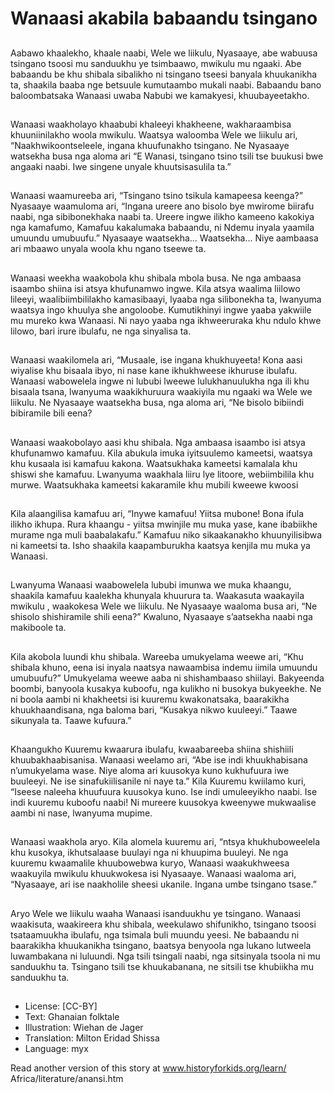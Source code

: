 # Wanaasi akabila babaandu tsingano

##
Aabawo khaalekho, khaale naabi,
Wele we liikulu, Nyasaaye, abe
wabuusa tsingano tsoosi mu
sanduukhu ye tsimbaawo, mwikulu
mu ngaaki.
Abe babaandu be khu shibala
sibalikho ni tsingano tseesi banyala
khuukanikha ta, shaakila baaba nge
betsuule kumutaambo mukali
naabi.
Babaandu bano baloombatsaka
Wanaasi uwaba Nabubi we
kamakyesi, khuubayeetakho.

##
Wanaasi waakholayo khaabubi
khaleeyi khakheene,
wakharaambisa khuuniinilakho
woola mwikulu.
Waatsya waloomba Wele we liikulu
ari, “Naakhwikoontseleele, ingana
khuufunakho tsingano.
Ne Nyasaaye watsekha busa nga
aloma ari “E Wanasi, tsingano tsino
tsili tse buukusi bwe angaaki naabi.
Iwe singene unyale khuutsisasulila
ta.”

##
Wanaasi waamureeba ari, “Tsingano
tsino tsikula kamapeesa keenga?”
Nyasaaye waamuloma ari, “Ingana
ureere ano bisolo bye mwirome
biirafu naabi, nga sibibonekhaka
naabi ta. Ureere ingwe ilikho
kameeno kakokiya nga kamafumo,
Kamafuu kakalumaka babaandu, ni
Ndemu inyala yaamila umuundu
umubuufu.” Nyasaaye waatsekha...
Waatsekha... Niye aambaasa ari
mbaawo unyala woola khu ngano
tseewe ta.

##
Wanaasi weekha waakobola khu
shibala mbola busa. Ne nga
ambaasa isaambo shiina isi atsya
khufunamwo ingwe.
Kila atsya waalima liilowo lileeyi,
waalibiimbililakho kamasibaayi,
lyaaba nga silibonekha ta,
lwanyuma waatsya ingo khuulya
she angoloobe. Kumutikhinyi ingwe
yaaba yakwiile mu mureko kwa
Wanaasi. Ni nayo yaaba nga
ikhweeruraka khu ndulo khwe
lilowo, bari irure ibulafu, ne nga
sinyalisa ta.

##
Wanaasi waakilomela ari, “Musaale,
ise ingana khukhuyeeta! Kona aasi
wiyalise khu bisaala ibyo, ni nase
kane ikhukhweese ikhuruse ibulafu.
Wanaasi wabowelela ingwe ni
lububi lweewe lulukhanuulukha nga
ili khu bisaala tsana, lwanyuma
waakikhuruura waakiyila mu ngaaki
wa Wele we liikulu.
Ne Nyasaaye waatsekha busa, nga
aloma ari, “Ne bisolo bibiindi
bibiramile bili eena?

##
Wanaasi waakobolayo aasi khu
shibala. Nga ambaasa isaambo isi
atsya khufunamwo kamafuu.
Kila abukula imuka iyitsuulemo
kameetsi, waatsya khu kusaala isi
kamafuu kakona. Waatsukhaka
kameetsi kamalala khu shiswi she
kamafuu. Lwanyuma waakhala liiru
lye litoore, webiimbilila khu murwe.
Waatsukhaka kameetsi kakaramile
khu mubili kweewe kwoosi

##
Kila alaangilisa kamafuu ari, “Inywe
kamafuu! Yiitsa mubone! Bona ifula
ilikho ikhupa. Rura khaangu - yiitsa
mwinjile mu muka yase, kane
ibabiikhe murame nga muli
baabalakafu.”
Kamafuu niko sikaakanakho
khuunyilisibwa ni kameetsi ta. Isho
shaakila kaapamburukha kaatsya
kenjila mu muka ya Wanaasi.

##
Lwanyuma Wanaasi waabowelela
lububi imunwa we muka khaangu,
shaakila kamafuu kaalekha
khunyala khuurura ta.
Waakasuta waakayila mwikulu ,
waakokesa Wele we liikulu. Ne
Nyasaaye waaloma busa ari, “Ne
shisolo shishiramile shili eena?”
Kwaluno, Nyasaaye s’aatsekha
naabi nga makiboole ta.

##
Kila akobola luundi khu shibala.
Wareeba umukyelama weewe ari,
“Khu shibala khuno, eena isi inyala
naatsya nawaambisa indemu iimila
umuundu umubuufu?” Umukyelama
weewe aaba ni shishambaaso
shiilayi.
Bakyeenda boombi, banyoola
kusakya kuboofu, nga kulikho ni
busokya bukyeekhe.
Ne ni boola aambi ni khakheetsi isi
kuuremu kwakonatsaka, baarakikha
khuukhaandisana, nga baloma bari,
“Kusakya nikwo kuuleeyi.” Taawe
sikunyala ta. Taawe kufuura.”

##
Khaangukho Kuuremu kwaarura
ibulafu, kwaabareeba shiina shishiili
khuubakhaabisanisa.
Wanaasi weelamo ari, “Abe ise indi
khuukhabisana n’umukyelama
wase. Niye aloma ari kuusokya kuno
kukhufuura iwe buuleeyi. Ne ise
sinafukiilisanile ni naye ta.”
Kila Kuuremu kwiilamo kuri, “Iseese
naleeha khuufuura kuusokya kuno.
Ise indi umuleeyikho naabi. Ise indi
kuuremu kuboofu naabi! Ni mureere
kuusokya kweenywe mukwaalise
aambi ni nase, lwanyuma mupime.

##
Wanaasi waakhola aryo. Kila
alomela kuuremu ari, “ntsya
khukhuboweelela khu kusokya,
ikhutsalaase buulayi nga ni
khuupima buuleyi.
Ne nga kuuremu kwaamalile
khuubowebwa kuryo, Wanaasi
waakukhweesa waakuyila mwikulu
khuukwokesa isi Nyasaaye.
Wanaasi waaloma ari, “Nyasaaye,
ari ise naakholile sheesi ukanile.
Ingana umbe tsingano tsase.”

##
Aryo Wele we liikulu waaha Wanaasi
isanduukhu ye tsingano.
Wanaasi waakisuta, waakireera khu
shibala, weekulawo shifunikho,
tsingano tsoosi tsataamuukha
ibulafu, nga tsimala buli muundu
yeesi.
Ne babaandu ni baarakikha
khuukanikha tsingano, baatsya
benyoola nga lukano lutweela
luwambakana ni luluundi. Nga tsili
tsingali naabi, nga sitsinyala tsoola
ni mu sanduukhu ta.
Tsingano tsili tse khuukabanana, ne
sitsili tse khubiikha mu sanduukhu
ta.

##
* License: [CC-BY]
* Text: Ghanaian folktale
* Illustration: Wiehan de Jager
* Translation: Milton Eridad Shissa
* Language: myx

Read another version of this story
at www.historyforkids.org/learn/
Africa/literature/anansi.htm
